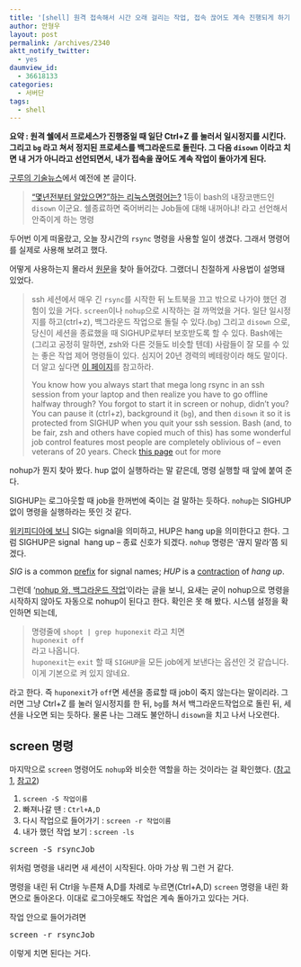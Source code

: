 ```yaml
---
title: '[shell] 원격 접속해서 시간 오래 걸리는 작업, 접속 끊어도 계속 진행되게 하기 disown'
author: 안형우
layout: post
permalink: /archives/2340
aktt_notify_twitter:
  - yes
daumview_id:
  - 36618133
categories:
  - 서버단
tags:
  - shell
---
```

**요약 : 원격 쉘에서 프로세스가 진행중일 때 일단 Ctrl+Z 를 눌러서 일시정지를 시킨다. 그리고 `bg` 라고 쳐서 정지된 프로세스를 백그라운드로 돌린다. 그 다음 `disown` 이라고 치면 내 거가 아니라고 선언되면서, 내가 접속을 끊어도 계속 작업이 돌아가게 된다.**

[구루의 기술뉴스][1]에서 예전에 본 글이다.

> <a href="http://t.co/nOhAHDMQ" rel="nofollow">“몇년전부터 알았으면?”하는 리눅스명령어는?</a> 1등이 bash의 내장코맨드인 `disown` 이군요. 쉘종료하면 죽어버리는 Job들에 대해 내꺼아냐! 라고 선언해서 안죽이게 하는 명령

두어번 이게 떠올랐고, 오늘 장시간의 `rsync` 명령을 사용할 일이 생겼다. 그래서 명령어를 실제로 사용해 보려고 했다.

어떻게 사용하는지 몰라서 [원문][2]을 찾아 들어갔다. 그랬더니 친절하게 사용법이 설명돼 있었다.

> ssh 세션에서 매우 긴 `rsync`를 시작한 뒤 노트북을 끄고 밖으로 나가야 했던 경험이 있을 거다. `screen`이나 `nohup`으로 시작하는 걸 까먹었을 거다. 일단 일시정지를 하고(ctrl+z), 백그라운드 작업으로 돌릴 수 있다.(`bg`) 그리고 `disown` 으로, 당신이 세션을 종료했을 때 SIGHUP로부터 보호받도록 할 수 있다. Bash에는 (그리고 공정히 말하면, zsh와 다른 것들도 비슷할 텐데) 사람들이 잘 모를 수 있는 좋은 작업 제어 명령들이 있다. 심지어 20년 경력의 베테랑이라 해도 말이다. 더 알고 싶다면 [이 페이지][3]를 참고하라.
> 
> You know how you always start that mega long rsync in an ssh session from your laptop and then realize you have to go offline halfway through? You forgot to start it in screen or nohup, didn&#8217;t you? You can pause it (ctrl+z), background it (`bg`), and then `disown` it so it is protected from SIGHUP when you quit your ssh session. Bash (and, to be fair, zsh and others have copied much of this) has some wonderful job control features most people are completely oblivious of &#8211; even veterans of 20 years. Check [this page][3] out for more

nohup가 뭔지 찾아 봤다. hup 없이 실행하라는 말 같은데, 명령 실행할 때 앞에 붙여 준다.

SIGHUP는 로그아웃할 때 job을 한꺼번에 죽이는 걸 말하는 듯하다. `nohup`는 SIGHUP 없이 명령을 실행하라는 뜻인 것 같다.

[위키피디아에 보니][4] SIG는 signal을 의미하고, HUP은 hang up을 의미한다고 한다. 그럼 SIGHUP은 signal  hang up &#8211; 종료 신호가 되겠다. `nohup` 명령은 &#8216;끊지 말라&#8217;쯤 되겠다.

*SIG* is a common [prefix][5] for signal names; *HUP* is a [contraction][6] of *hang up*.

그런데 &#8216;[nohup 와, 백그라운드 작업][7]&#8216;이라는 글을 보니, 요새는 굳이 nohup으로 명령을 시작하지 않아도 자동으로 nohup이 된다고 한다. 확인은 못 해 봤다. 시스템 설정을 확인하면 되는데,

> 명령줄에 `shopt | grep huponexit` 라고 치면  
> `huponexit off`  
> 라고 나옵니다.  
> `huponexit`는 `exit` 할 때 `SIGHUP`을 모든 job에게 보낸다는 옵션인 것 같습니다.  
> 이게 기본으로 켜 있지 않네요.

라고 한다. 즉 `huponexit`가 `off`면 세션을 종료할 때 job이 죽지 않는다는 말이리라. 그러면 그냥 Ctrl+Z 를 눌러 일시정지를 한 뒤, `bg`를 쳐서 백그라운드작업으로 돌린 뒤, 세션을 나오면 되는 듯하다. 물론 나는 그래도 불안하니 `disown`을 치고 나서 나오련다.

## screen 명령

마지막으로 `screen` 명령어도 `nohup`와 비슷한 역할을 하는 것이라는 걸 확인했다. ([참고1][8], [참고2][9])

1.  `screen -S 작업이름`
2.  빠져나갈 땐 : `Ctrl+A,D`
3.  다시 작업으로 들어가기 : `screen -r 작업이름`
4.  내가 했던 작업 보기 : `screen -ls`

<pre>screen -S rsyncJob</pre>

위처럼 명령을 내리면 새 세션이 시작된다. 아마 가상 뭐 그런 거 같다.

명령을 내린 뒤 Ctrl을 누른채 A,D를 차례로 누르면(Ctrl+A,D) `screen` 명령을 내린 화면으로 돌아온다. 이대로 로그아웃해도 작업은 계속 돌아가고 있다는 거다.

작업 안으로 들어가려면

<pre>screen -r rsyncJob</pre>

이렇게 치면 된다는 거다.

 [1]: http://xguru.net/832
 [2]: http://www.reddit.com/r/linux/comments/mi80x/give_me_that_one_command_you_wish_you_knew_years/
 [3]: http://www.gnu.org/software/bash/manual/bashref.html#Job-Control
 [4]: http://en.wikipedia.org/wiki/SIGHUP
 [5]: http://en.wikipedia.org/wiki/Prefix_(linguistics) "Prefix (linguistics)"
 [6]: http://en.wikipedia.org/wiki/Contraction_(grammar) "Contraction (grammar)"
 [7]: http://kldp.org/node/87464
 [8]: http://windstop.tistory.com/29
 [9]: http://blog.naver.com/kuees98/110108293315